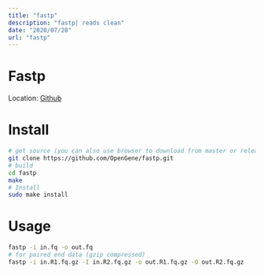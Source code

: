 ```yaml
---
title: "fastp"
description: "fastp| reads clean"
date: "2020/07/28"
url: "fastp"
---
```


# Fastp

Location: [Github](https://github.com/OpenGene/fastp)

# Install

```bash
# get source (you can also use browser to download from master or releases)
git clone https://github.com/OpenGene/fastp.git
# build
cd fastp
make
# Install
sudo make install
```

# Usage

```bash
fastp -i in.fq -o out.fq
# for paired end data (gzip compressed)
fastp -i in.R1.fq.gz -I in.R2.fq.gz -o out.R1.fq.gz -O out.R2.fq.gz
```
